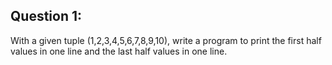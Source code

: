 Question 1:
---------------------------------
With a given tuple (1,2,3,4,5,6,7,8,9,10), write a program to print the first half values in one line and the last half values in one line.   
